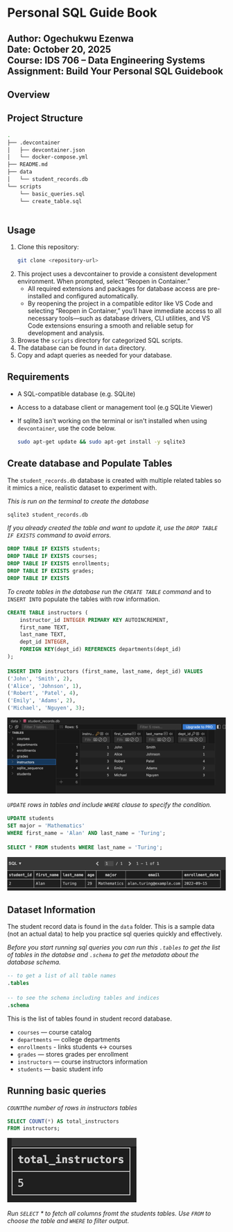 # Personal SQL Guide Book

**Author:** Ogechukwu Ezenwa  
**Date:** October 20, 2025  
**Course:** IDS 706 – Data Engineering Systems  
**Assignment:** Build Your Personal SQL Guidebook
---

## Overview


## Project Structure 
```bash
.
├── .devcontainer
│   ├── devcontainer.json
│   └── docker-compose.yml
├── README.md
├── data
│   └── student_records.db
└── scripts
    └── basic_queries.sql
    └── create_table.sql
    
```

## Usage

1. Clone this repository:
    ```bash
    git clone <repository-url>
    ```
2. This project uses a devcontainer to provide a consistent development 
environment. When prompted, select “Reopen in Container.”  
    - All required extensions and packages for database access are pre-installed and configured automatically. 
    - By reopening the project in a compatible editor like VS Code and selecting “Reopen in Container,” you’ll have immediate access to all necessary tools—such as database drivers, CLI utilities, and VS Code extensions ensuring a smooth and reliable setup for development and analysis.
3. Browse the `scripts` directory for categorized SQL scripts.
4. The database can be found in `data` directory.
4. Copy and adapt queries as needed for your database.

## Requirements

- A SQL-compatible database (e.g. SQLite)
- Access to a database client or management tool (e.g SQLite Viewer)
- If sqlite3 isn't working on the terminal or isn't installed when using `devcontainer`, use the code below.

    ```bash
    sudo apt-get update && sudo apt-get install -y sqlite3
    ```

## Create database and Populate Tables

The `student_records.db` database is created with multiple related tables so it mimics a nice, realistic dataset to experiment with.

*This is run on the terminal to create the database*

```bash
sqlite3 student_records.db
```

*If you already created the table and want to update it, use the `DROP TABLE IF EXISTS` command to avoid errors.*

```sql
DROP TABLE IF EXISTS students;
DROP TABLE IF EXISTS courses;
DROP TABLE IF EXISTS enrollments;
DROP TABLE IF EXISTS grades;
DROP TABLE IF EXISTS 
```

*To create tables in the database run the `CREATE TABLE` command* and to `INSERT INTO` populate the tables with row information.

```sql
CREATE TABLE instructors (
    instructor_id INTEGER PRIMARY KEY AUTOINCREMENT,
    first_name TEXT,
    last_name TEXT,
    dept_id INTEGER,
    FOREIGN KEY(dept_id) REFERENCES departments(dept_id)
);

INSERT INTO instructors (first_name, last_name, dept_id) VALUES
('John', 'Smith', 2),
('Alice', 'Johnson', 1),
('Robert', 'Patel', 4),
('Emily', 'Adams', 2),
('Michael', 'Nguyen', 3);
```

![alt text](images/create_table.png)

*`UPDATE` rows in tables and include `WHERE` clause to specify the condition.*

```sql
UPDATE students
SET major = 'Mathematics'
WHERE first_name = 'Alan' AND last_name = 'Turing';

SELECT * FROM students WHERE last_name = 'Turing';
```

![alt text](images/update_students.png)

## Dataset Information
The student record data is found in the `data` folder. This is a sample data (not an actual data) to help you practice sql queries quickly and effectively.

*Before you start running sql queries you can run this `.tables` to get the list of tables in the databse and `.schema` to get the metadata about the database schema.*

```sql
-- to get a list of all table names
.tables

-- to see the schema including tables and indices
.schema
```
This is the list of tables found in student record database.
- `courses` — course catalog
- `departments` — college departments
- `enrollments` - links students ↔ courses
- `grades` — stores grades per enrollment     
- `instructors` — course instructors information
- `students` — basic student info

## Running basic queries

*`COUNT`the number of rows in instructors tables*
```sql
SELECT COUNT(*) AS total_instructors
FROM instructors;
```
![alt text](images/instructors_total.png)

*Run `SELECT` * to fetch all columns fromt the students tables. Use `FROM` to choose the table and `WHERE` to filter output.*

```sql

```


